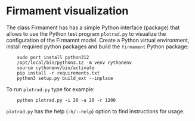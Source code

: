 # Firmament visualization
The class Firmament has has a simple Python interface (package) that allows to use the Python test program 
`plotrad.py` to visualize the configuration  of the Firmamnt model. Create a Python virtual environment, 
install required python packages and build the `firmament`
Python package:
        
        sudo port install python312
        /opt/local/bin/python3.12 -m venv cythonenv
        source cythonenv/bin/activate
        pip install -r requirements.txt
        python3 setup.py build_ext --inplace
			
To run `plotrad.py` type for example:
	
		python plotrad.py -i 20 -a 20 -r 1200
		
`plotrad.py` has the help (`-h/--help`) option to find instructions for usage.
	
		
